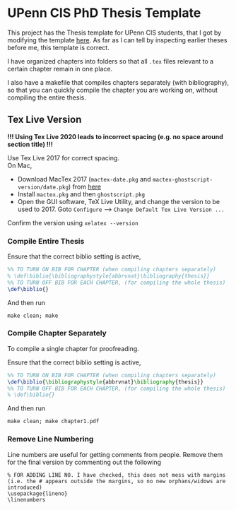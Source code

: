 # UPenn CIS PhD Thesis Template
This project has the Thesis template for UPenn CIS students, that I got by modifying the template [here](https://guides.library.upenn.edu/dissertation_manual/formatting).
As far as I can tell by inspecting earlier theses before me, this template is correct.

I have organized chapters into folders so that all `.tex` files relevant to a certain chapter remain in one place.

I also have a makefile that compiles chapters separately (with bibliography), so that you can quickly compile the chapter you are working on, without compiling the entire thesis.

## Tex Live Version
**!!! Using Tex Live 2020 leads to incorrect spacing (e.g. no space around section title) !!!**

Use Tex Live 2017 for correct spacing.  
On Mac,
* Download MacTex 2017 (`mactex-date.pkg` and `mactex-ghostscript-version/date.pkg`) from [here](http://ftp.math.utah.edu/pub/tex/historic/systems/mactex/)
* Install `mactex.pkg` and then `ghostscript.pkg`
* Open the GUI software, TeX Live Utility, and change the version to be used to 2017. Goto `Configure` --> `Change Default Tex Live Version ...`

Confirm the version using  `xelatex --version`

### Compile Entire Thesis

Ensure that the correct biblio setting is active,

```latex
%% TO TURN ON BIB FOR CHAPTER (when compiling chapters separately)
% \def\biblio{\bibliographystyle{abbrvnat}\bibliography{thesis}}
%% TO TURN OFF BIB FOR EACH CHAPTER, (for compiling the whole thesis)
\def\biblio{}
```

And then run

```
make clean; make
```

### Compile Chapter Separately
To compile a single chapter for proofreading.

Ensure that the correct biblio setting is active,

```latex
%% TO TURN ON BIB FOR CHAPTER (when compiling chapters separately)
\def\biblio{\bibliographystyle{abbrvnat}\bibliography{thesis}}
%% TO TURN OFF BIB FOR EACH CHAPTER, (for compiling the whole thesis)
% \def\biblio{}
```

And then run

```
make clean; make chapter1.pdf
```

### Remove Line Numbering

Line numbers are useful for getting comments from people. Remove them for the final version by commenting out the following

```
% FOR ADDING LINE NO. I have checked, this does not mess with margins (i.e. the # appears outside the margins, so no new orphans/widows are introduced)
\usepackage{lineno}
\linenumbers

```
